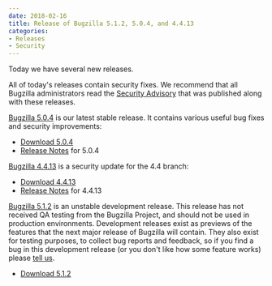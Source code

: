 ```yaml
---
date: 2018-02-16
title: Release of Bugzilla 5.1.2, 5.0.4, and 4.4.13
categories:
- Releases
- Security
---
```


Today we have several new releases.

All of today's releases contain security fixes. We recommend that all Bugzilla administrators read the [Security Advisory](/security/4.4.12/) that was published along with these releases.

[Bugzilla 5.0.4](/releases/5.0.4/) is our latest stable release. It contains various useful bug fixes and security improvements:

*   [Download 5.0.4](/download/#v50)
*   [Release Notes](/releases/5.0.4/) for 5.0.4

[Bugzilla 4.4.13](/releases/4.4.13/) is a security update for the 4.4 branch:

*   [Download 4.4.13](/download/#v44)
*   [Release Notes](/releases/4.4.13/) for 4.4.13

[Bugzilla 5.1.2](/releases/6.0/) is an unstable development release. This release has not received QA testing from the Bugzilla Project, and should not be used in production environments. Development releases exist as previews of the features that the next major release of Bugzilla will contain. They also exist for testing purposes, to collect bug reports and feedback, so if you find a bug in this development release (or you don't like how some feature works) please [tell us](/contributing/reporting_bugs).

*   [Download 5.1.2](/download/#v60)

